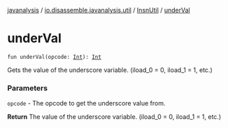 [javanalysis](../../index.md) / [io.disassemble.javanalysis.util](../index.md) / [InsnUtil](index.md) / [underVal](./under-val.md)

# underVal

`fun underVal(opcode: `[`Int`](https://kotlinlang.org/api/latest/jvm/stdlib/kotlin/-int/index.html)`): `[`Int`](https://kotlinlang.org/api/latest/jvm/stdlib/kotlin/-int/index.html)

Gets the value of the underscore variable. (iload_0 = 0, iload_1 = 1, etc.)

### Parameters

`opcode` - The opcode to get the underscore value from.

**Return**
The value of the underscore variable. (iload_0 = 0, iload_1 = 1, etc.)

